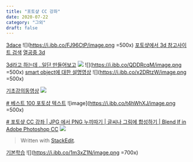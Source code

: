 ```yaml
---
title: "포토샾 CC 강좌"
date: 2020-07-22
category: "그외"
draft: false
---
```

[3dace](https://cvl-demos.cs.nott.ac.uk/vrn/view.php?name=../59b415560b915)
![](https://i.ibb.co/FJ96CtP/image.png =500x)
[포토샾에서 3d 참고사이트 검색](https://www.google.com/search?q=photoshop%202020%20cc%203d&oq=photoshop%202020%20cc%203d&aqs=chrome..69i57j0l3.11374j0j4&sourceid=chrome&ie=UTF-8)
[열공중  3d](https://blogs.adobe.com/creativedialogue/design-ko/how-to-create-3d-models-in-photoshop/)

[3d라고 하는데 ..일단 만들어보고](https://www.youtube.com/watch?v=rrYBB5oyHyg)
![](https://i.ibb.co/1QX4ZpX/image.png)
![](https://i.ibb.co/QDDRcqM/image.png =500x)
[smart object에 대한 설명영상](http://blog.naver.com/pungwun/220244881406)
![](https://i.ibb.co/x2DRtzW/image.png =500x)

[기초강의동영상](https://www.youtube.com/watch?v=NqLK-OibL5A&list=PLF3xwVWbSafz2UUEFr8BVkjQw6V806kdd)
![](https://i.ibb.co/ZgQ9VY8/image.png)

[# 베스트 100 포토샵 텍스트](https://design.tutsplus.com/ko/articles/100-best-text-effect-tutorials--cms-28650)
![image](https://i.ibb.co/t4hWhXJ/image.png =500x)


[# 포토샾 CC 강좌 | JPG 에서 PNG 누끼따기 | 글씨나 그림에 합성하기 | Blend If in Adobe Photoshop CC](https://www.youtube.com/watch?v=dIigrr8R8H4)
![](https://i.ibb.co/HxWDbSr/image.png)
> Written with [StackEdit](https://stackedit.io/).

[기본학습](https://www.youtube.com/watch?v=CXE3x5opeC8&list=PLLtzrE3hP5SS6pPcZ43797J5tcvdBRMde&index=14)
![](https://i.ibb.co/1m3xZ1N/image.png =700x)
<!--stackedit_data:
eyJoaXN0b3J5IjpbNTU4NDMxMTM5LC0xODAwNzI0Mjg2LDc4OT
A3NzI3NywtNTc4MTA5OTg3LDE4ODQ4NjA3NDksODY2NzYzODQ4
LDEzOTk4NDgzMzYsLTE4OTcxNTg3ODcsMjExOTczNzgzNV19
-->
